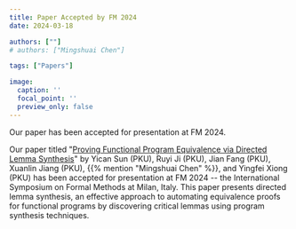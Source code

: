 ```yaml
---
title: Paper Accepted by FM 2024
date: 2024-03-18

authors: [""]
# authors: ["Mingshuai Chen"]

tags: ["Papers"]

image:
  caption: ''
  focal_point: ''
  preview_only: false
---
```


Our paper has been accepted for presentation at FM 2024.

<!--more-->

Our paper titled "[Proving Functional Program Equivalence via Directed Lemma Synthesis](/publication/sun-fm2024/)" by Yican Sun (PKU), Ruyi Ji (PKU), Jian Fang (PKU), Xuanlin Jiang (PKU), {{% mention "Mingshuai Chen" %}}, and Yingfei Xiong (PKU) has been accepted for presentation at FM 2024 -- the International Symposium on Formal Methods at Milan, Italy. This paper presents directed lemma synthesis, an effective approach to automating equivalence proofs for functional programs by discovering critical lemmas using program synthesis techniques.
